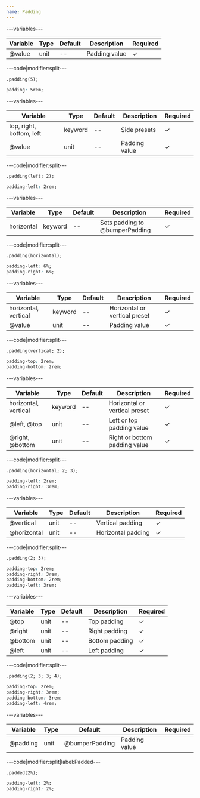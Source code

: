 ```yaml
---
name: Padding
---
```


---variables---

| Variable | Type | Default | Description | Required |
| -- | -- | -- | -- | -- |
| @value | unit | -- | Padding value | ✓ |

---code|modifier:split---

```less
.padding(5);
```

```css
padding: 5rem;
```

---variables---

| Variable | Type | Default | Description | Required |
| -- | -- | -- | -- | -- |
| top, right, bottom, left | keyword | -- | Side presets | ✓ |
| @value | unit | -- | Padding value | ✓ |

---code|modifier:split---

```less
.padding(left; 2);
```

```css
padding-left: 2rem;
```

---variables---

| Variable | Type | Default | Description | Required |
| -- | -- | -- | -- | -- |
| horizontal | keyword | -- | Sets padding to @bumperPadding | ✓ |

---code|modifier:split---

```less
.padding(horizontal);
```

```css
padding-left: 6%;
padding-right: 6%;
```

---variables---

| Variable | Type | Default | Description | Required |
| -- | -- | -- | -- | -- |
| horizontal, vertical | keyword | -- | Horizontal or vertical preset | ✓ |
| @value | unit | -- | Padding value | ✓ |

---code|modifier:split---

```less
.padding(vertical; 2);
```

```css
padding-top: 2rem;
padding-bottom: 2rem;
```

---variables---

| Variable | Type | Default | Description | Required |
| -- | -- | -- | -- | -- |
| horizontal, vertical | keyword | -- | Horizontal or vertical preset | ✓ |
| @left, @top | unit | -- | Left or top padding value | ✓ |
| @right, @bottom | unit |-- | Right or bottom padding value | ✓ |

---code|modifier:split---

```less
.padding(horizontal; 2; 3);
```

```css
padding-left: 2rem;
padding-right: 3rem;
```

---variables---

| Variable | Type | Default | Description | Required |
| -- | -- | -- | -- | -- |
| @vertical | unit | -- | Vertical padding | ✓ |
| @horizontal | unit | -- | Horizontal padding | ✓ |

---code|modifier:split---

```less
.padding(2; 3);
```

```css
padding-top: 2rem;
padding-right: 3rem;
padding-bottom: 2rem;
padding-left: 3rem;
```

---variables---

| Variable | Type | Default | Description | Required |
| -- | -- | -- | -- | -- |
| @top | unit | -- | Top padding | ✓ |
| @right | unit | -- | Right padding | ✓ |
| @bottom | unit | -- | Bottom padding | ✓ |
| @left | unit | -- | Left padding | ✓ |

---code|modifier:split---

```less
.padding(2; 3; 3; 4);
```

```css
padding-top: 2rem;
padding-right: 3rem;
padding-bottom: 3rem;
padding-left: 4rem;
```

---variables---

| Variable | Type | Default | Description | Required |
| -- | -- | -- | -- | -- |
| @padding | unit | @bumperPadding | Padding value ||

---code|modifier:split|label:Padded---

```less
.padded(2%);
```

```css
padding-left: 2%;
padding-right: 2%;
```
